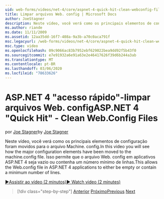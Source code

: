 ```yaml
---
uid: web-forms/videos/net-4/core/aspnet-4-quick-hit-clean-webconfig-files
title: Limpar arquivos Web. config | Microsoft Docs
author: JoeStagner
description: Neste vídeo, você verá como os principais elementos de configuração foram movidos para o arquivo Machine. config. Isso permite o arquivo Web. config no ASP.NET 4 Apl...
ms.author: riande
ms.date: 11/11/2009
ms.assetid: 12aa35dd-16f7-408a-9a3b-a70c0aca791f
msc.legacyurl: /web-forms/videos/net-4/core/aspnet-4-quick-hit-clean-webconfig-files
msc.type: video
ms.openlocfilehash: 09c9066ac83b7952ebf629022bea9dd92f5b43f0
ms.sourcegitcommit: e7e91932a6e91a63e2e46417626f39d6b244a3ab
ms.translationtype: MT
ms.contentlocale: pt-BR
ms.lasthandoff: 03/06/2020
ms.locfileid: "78633626"
---
```

# <a name="aspnet-4-quick-hit---clean-webconfig-files"></a><span data-ttu-id="b0c69-104">ASP.NET 4 "acesso rápido"-limpar arquivos Web. config</span><span class="sxs-lookup"><span data-stu-id="b0c69-104">ASP.NET 4 "Quick Hit" - Clean Web.Config Files</span></span>

<span data-ttu-id="b0c69-105">por [Joe Stagner](https://github.com/JoeStagner)</span><span class="sxs-lookup"><span data-stu-id="b0c69-105">by [Joe Stagner](https://github.com/JoeStagner)</span></span>

<span data-ttu-id="b0c69-106">Neste vídeo, você verá como os principais elementos de configuração foram movidos para o arquivo Machine. config.</span><span class="sxs-lookup"><span data-stu-id="b0c69-106">In this video you will see how the major configuration elements have been moved to the machine.config file.</span></span> <span data-ttu-id="b0c69-107">Isso permite que o arquivo Web. config em aplicativos ASP.NET 4 seja vazio ou contenha um número mínimo de linhas.</span><span class="sxs-lookup"><span data-stu-id="b0c69-107">This allows the Web.config file in ASP.NET 4 applications to either be empty or contain a minimum number of lines.</span></span>

[<span data-ttu-id="b0c69-108">&#9654;Assistir ao vídeo (2 minutos)</span><span class="sxs-lookup"><span data-stu-id="b0c69-108">&#9654; Watch video (2 minutes)</span></span>](https://channel9.msdn.com/Blogs/ASP-NET-Site-Videos/aspnet-4-quick-hit-clean-webconfig-files)

> [!div class="step-by-step"]
> <span data-ttu-id="b0c69-109">[Anterior](aspnet-4-quick-hit-auto-start.md)
> [Próximo](aspnet-4-quick-hit-predictable-client-ids.md)</span><span class="sxs-lookup"><span data-stu-id="b0c69-109">[Previous](aspnet-4-quick-hit-auto-start.md)
[Next](aspnet-4-quick-hit-predictable-client-ids.md)</span></span>
